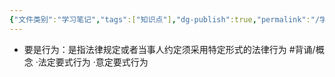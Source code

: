 ```yaml
---
{"文件类别":"学习笔记","tags":["知识点"],"dg-publish":true,"permalink":"/学习笔记studyup/知识点cheese/要式行为/","dgPassFrontmatter":true,"created":"2024-09-13T08:55:15.120+08:00","updated":"2024-09-13T08:55:17.538+08:00"}
---
```


- 要是行为：是指法律规定或者当事人约定须采用特定形式的法律行为 #背诵/概念 
·法定要式行为
·意定要式行为